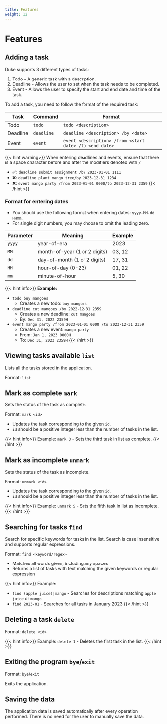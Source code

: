 ```yaml
---
title: Features
weight: 12
---
```


# Features
## Adding a task

Duke supports 3 different types of tasks:
1. Todo - A generic task with a description.
2. Deadline - Allows the user to set when the task needs to be completed.
3. Event - Allows the user to specify the start and end date and time of the task.

To add a task, you need to follow the format of the required task:

| Task     | Command    | Format                                                  |
| -------- | ---------- | ------------------------------------------------------- |
| Todo     | `todo`     | `todo <description>`                                    |
| Deadline | `deadline` | `deadline <description> /by <date>`                     |
| Event    | `event`    | `event <description> /from <start date> /to <end date>` |

{{< hint warning>}}
When entering deadlines and events, ensure that there is a space character before and after the modifiers denoted with `/` 
- ✅: `deadline submit assignment /by 2023-01-01 1111`
- ❌: `deadline plant mango tree/by 2023-12-31 1234`
- ❌: `event mango party /from 2023-01-01 0000/to 2023-12-31 2359`
{{< /hint >}}

### Format for entering dates
- You should use the following format when entering dates: `yyyy-MM-dd HHmm`.
- For single digit numbers, you may choose to omit the leading zero.

| Parameter | Meaning                       | Example |
| --------- | ----------------------------- | ------- |
| `yyyy`    | year-of-era                   | 2023    |
| `MM`      | month-of-year (1 or 2 digits) | 03, 12  |
| `dd`      | day-of-month (1 or 2 digits)  | 17, 31  |
| `HH`      | hour-of-day (0-23)            | 01, 22  |
| `mm`      | minute-of-hour                | 5, 30   |

{{< hint info>}}
__Example:__
- `todo buy mangoes`
  - Creates a new todo: `buy mangoes`
- `deadline cut mangoes /by 2022-12-31 2359`
  - Creates a new deadline: `cut mangoes`
  - By: `Dec 31, 2022 2359H`
- `event mango party /from 2023-01-01 0000 /to 2023-12-31 2359`
  - Creates a new event: `mango party` 
  - From: `Jan 1, 2023 0000H`
  - To: `Dec 31, 2023 2359H` 
{{< /hint >}}


## Viewing tasks available `list`

Lists all the tasks stored in the application.

Format: `list`


## Mark as complete `mark`

Sets the status of the task as complete.    

Format: `mark <id>`
- Updates the task corresponding to the given `id`.
- `id` should be a positive integer less than the number of tasks in the list.

{{< hint info>}}
Example: `mark 3` - Sets the third task in list as complete.
{{< /hint >}}


## Mark as incomplete `unmark`

Sets the status of the task as incomplete.    

Format: `unmark <id>`
- Updates the task corresponding to the given `id`.
- `id` should be a positive integer less than the number of tasks in the list.

{{< hint info>}}
Example: `unmark 5` - Sets the fifth task in list as incomplete.
{{< /hint >}}


## Searching for tasks `find`

Search for specific keywords for tasks in the list. 
Search is case insensitive and supports regular expressions.

Format: `find <keyword/regex>`
- Matches all words given, including any spaces
- Returns a list of tasks with text matching the given keywords or regular expression

{{< hint info>}}
Example:
- `find (apple juice)|mango` - Searches for descriptions matching `apple juice` or `mango`
- `find 2023-01` - Searches for all tasks in January 2023
{{< /hint >}}

## Deleting a task `delete`

Format: `delete <id>`

{{< hint info>}}
Example: `delete 1` - Deletes the first task in the list.
{{< /hint >}}

## Exiting the program `bye`/`exit`

Format: `bye`/`exit`

Exits the application. 


## Saving the data

The application data is saved automatically after every operation performed. 
There is no need for the user to manually save the data.
